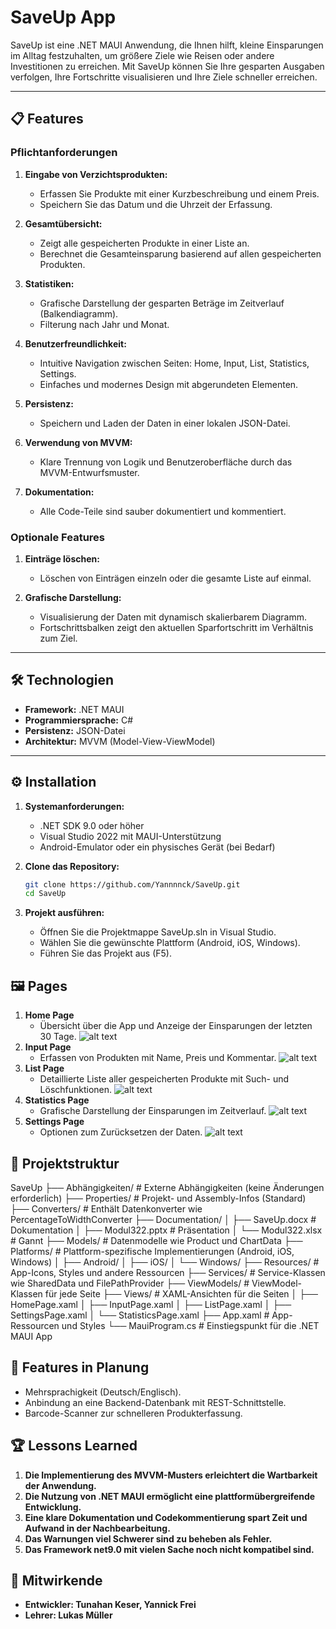 # SaveUp App

SaveUp ist eine .NET MAUI Anwendung, die Ihnen hilft, kleine Einsparungen im Alltag festzuhalten, um größere Ziele wie Reisen oder andere Investitionen zu erreichen. Mit SaveUp können Sie Ihre gesparten Ausgaben verfolgen, Ihre Fortschritte visualisieren und Ihre Ziele schneller erreichen.

---

## 📋 **Features**
### Pflichtanforderungen
1. **Eingabe von Verzichtsprodukten:**
   - Erfassen Sie Produkte mit einer Kurzbeschreibung und einem Preis.
   - Speichern Sie das Datum und die Uhrzeit der Erfassung.

2. **Gesamtübersicht:**
   - Zeigt alle gespeicherten Produkte in einer Liste an.
   - Berechnet die Gesamteinsparung basierend auf allen gespeicherten Produkten.

3. **Statistiken:**
   - Grafische Darstellung der gesparten Beträge im Zeitverlauf (Balkendiagramm).
   - Filterung nach Jahr und Monat.

4. **Benutzerfreundlichkeit:**
   - Intuitive Navigation zwischen Seiten: Home, Input, List, Statistics, Settings.
   - Einfaches und modernes Design mit abgerundeten Elementen.

5. **Persistenz:**
   - Speichern und Laden der Daten in einer lokalen JSON-Datei.

6. **Verwendung von MVVM:**
   - Klare Trennung von Logik und Benutzeroberfläche durch das MVVM-Entwurfsmuster.

7. **Dokumentation:**
   - Alle Code-Teile sind sauber dokumentiert und kommentiert.

### Optionale Features
1. **Einträge löschen:**
   - Löschen von Einträgen einzeln oder die gesamte Liste auf einmal.

2. **Grafische Darstellung:**
   - Visualisierung der Daten mit dynamisch skalierbarem Diagramm.
   - Fortschrittsbalken zeigt den aktuellen Sparfortschritt im Verhältnis zum Ziel.

---

## 🛠 **Technologien**
- **Framework:** .NET MAUI
- **Programmiersprache:** C#
- **Persistenz:** JSON-Datei
- **Architektur:** MVVM (Model-View-ViewModel)

---

## ⚙️ **Installation**
1. **Systemanforderungen:**
   - .NET SDK 9.0 oder höher
   - Visual Studio 2022 mit MAUI-Unterstützung
   - Android-Emulator oder ein physisches Gerät (bei Bedarf)

2. **Clone das Repository:**
   ```bash
   git clone https://github.com/Yannnnck/SaveUp.git
   cd SaveUp

1. **Projekt ausführen:**
   - Öffnen Sie die Projektmappe SaveUp.sln in Visual Studio.
   - Wählen Sie die gewünschte Plattform (Android, iOS, Windows).
   - Führen Sie das Projekt aus (F5).

## 🖼 Pages
1. **Home Page**
   - Übersicht über die App und Anzeige der Einsparungen der letzten 30 Tage.
     ![alt text](image.png)
2. **Input Page**
   - Erfassen von Produkten mit Name, Preis und Kommentar.
     ![alt text](image-1.png)
3. **List Page**
   - Detaillierte Liste aller gespeicherten Produkte mit Such- und Löschfunktionen.
     ![alt text](image-2.png)
4. **Statistics Page**
   - Grafische Darstellung der Einsparungen im Zeitverlauf.
     ![alt text](image-3.png)
5. **Settings Page**
   - Optionen zum Zurücksetzen der Daten.
     ![alt text](image-4.png)

## 📂 Projektstruktur
SaveUp
├── Abhängigkeiten/            # Externe Abhängigkeiten (keine Änderungen erforderlich)
├── Properties/                # Projekt- und Assembly-Infos (Standard)
├── Converters/                # Enthält Datenkonverter wie PercentageToWidthConverter
├──  Documentation/
│   ├── SaveUp.docx            # Dokumentation
│   ├── Modul322.pptx          # Präsentation
│   └── Modul322.xlsx          # Gannt
├── Models/                    # Datenmodelle wie Product und ChartData
├── Platforms/                 # Plattform-spezifische Implementierungen (Android, iOS, Windows)
│   ├── Android/
│   ├── iOS/
│   └── Windows/
├── Resources/                 # App-Icons, Styles und andere Ressourcen
├── Services/                  # Service-Klassen wie SharedData und FilePathProvider
├── ViewModels/                # ViewModel-Klassen für jede Seite
├── Views/                     # XAML-Ansichten für die Seiten
│   ├── HomePage.xaml
│   ├── InputPage.xaml
│   ├── ListPage.xaml
│   ├── SettingsPage.xaml
│   └── StatisticsPage.xaml
├── App.xaml                   # App-Ressourcen und Styles
└── MauiProgram.cs             # Einstiegspunkt für die .NET MAUI App


## 🚀 Features in Planung
   - Mehrsprachigkeit (Deutsch/Englisch).
   - Anbindung an eine Backend-Datenbank mit REST-Schnittstelle.
   - Barcode-Scanner zur schnelleren Produkterfassung.

## 🏆 Lessons Learned
1. **Die Implementierung des MVVM-Musters erleichtert die Wartbarkeit der Anwendung.**
2. **Die Nutzung von .NET MAUI ermöglicht eine plattformübergreifende Entwicklung.**
3. **Eine klare Dokumentation und Codekommentierung spart Zeit und Aufwand in der Nachbearbeitung.**
4. **Das Warnungen viel Schwerer sind zu beheben als Fehler.**
5. **Das Framework net9.0 mit vielen Sache noch nicht kompatibel sind.**

## 👥 Mitwirkende
   - **Entwickler: Tunahan Keser, Yannick Frei**
   - **Lehrer: Lukas Müller**